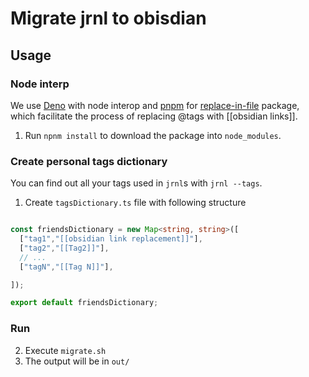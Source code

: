 # Migrate jrnl to obisdian

## Usage

### Node interp

We use [Deno](https://deno.land/) with node interop and [pnpm](https://pnpm.io/) for [replace-in-file](https://www.npmjs.com/package/replace-in-file) package, which facilitate the process of replacing @tags with [[obsidian links]].

1. Run `npnm install` to download the package into `node_modules`.

### Create personal tags dictionary

You can find out all your tags used in `jrnl`s with `jrnl --tags`.

1. Create `tagsDictionary.ts` file with following structure

```ts

const friendsDictionary = new Map<string, string>([
  ["tag1","[[obsidian link replacement]]"],
  ["tag2","[[Tag2]]"],
  // ...
  ["tagN","[[Tag N]]"],

]);

export default friendsDictionary;

```

### Run

2. Execute `migrate.sh`
3. The output will be in `out/`



